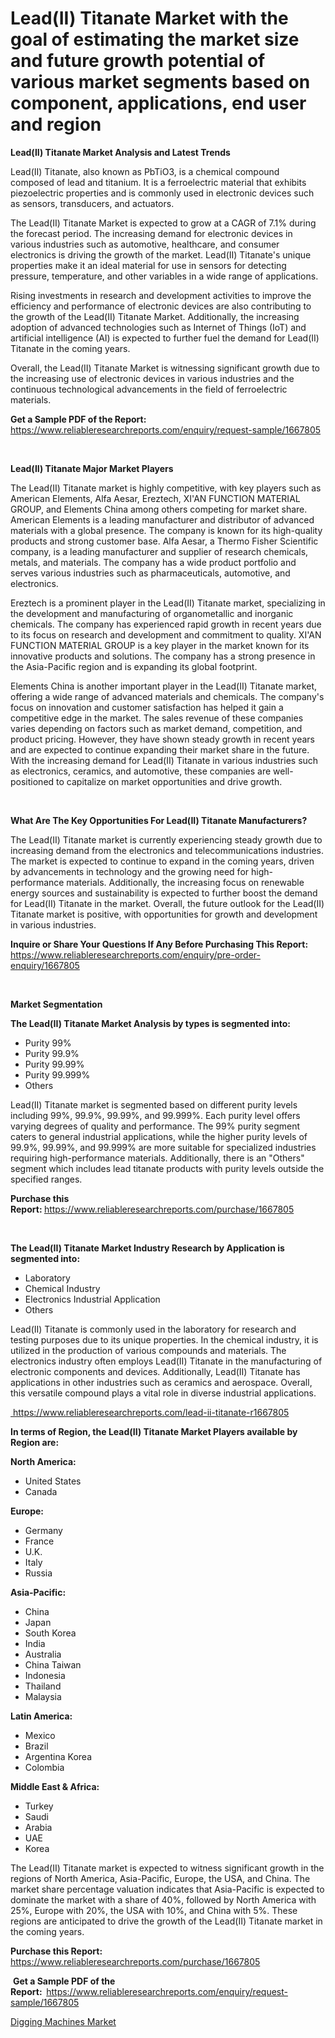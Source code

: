 <p><h1>Lead(II) Titanate Market with the goal of estimating the market size and future growth potential of various market segments based on component, applications, end user and region</h1></p><p><strong>Lead(II) Titanate Market Analysis and Latest Trends</strong></p>
<p><p>Lead(II) Titanate, also known as PbTiO3, is a chemical compound composed of lead and titanium. It is a ferroelectric material that exhibits piezoelectric properties and is commonly used in electronic devices such as sensors, transducers, and actuators.</p><p>The Lead(II) Titanate Market is expected to grow at a CAGR of 7.1% during the forecast period. The increasing demand for electronic devices in various industries such as automotive, healthcare, and consumer electronics is driving the growth of the market. Lead(II) Titanate's unique properties make it an ideal material for use in sensors for detecting pressure, temperature, and other variables in a wide range of applications.</p><p>Rising investments in research and development activities to improve the efficiency and performance of electronic devices are also contributing to the growth of the Lead(II) Titanate Market. Additionally, the increasing adoption of advanced technologies such as Internet of Things (IoT) and artificial intelligence (AI) is expected to further fuel the demand for Lead(II) Titanate in the coming years.</p><p>Overall, the Lead(II) Titanate Market is witnessing significant growth due to the increasing use of electronic devices in various industries and the continuous technological advancements in the field of ferroelectric materials.</p></p>
<p><strong>Get a Sample PDF of the Report:&nbsp;</strong> <a href="https://www.reliableresearchreports.com/enquiry/request-sample/1667805">https://www.reliableresearchreports.com/enquiry/request-sample/1667805</a></p>
<p>&nbsp;</p>
<p><strong>Lead(II) Titanate Major Market Players</strong></p>
<p><p>The Lead(II) Titanate market is highly competitive, with key players such as American Elements, Alfa Aesar, Ereztech, XI'AN FUNCTION MATERIAL GROUP, and Elements China among others competing for market share. American Elements is a leading manufacturer and distributor of advanced materials with a global presence. The company is known for its high-quality products and strong customer base. Alfa Aesar, a Thermo Fisher Scientific company, is a leading manufacturer and supplier of research chemicals, metals, and materials. The company has a wide product portfolio and serves various industries such as pharmaceuticals, automotive, and electronics.</p><p>Ereztech is a prominent player in the Lead(II) Titanate market, specializing in the development and manufacturing of organometallic and inorganic chemicals. The company has experienced rapid growth in recent years due to its focus on research and development and commitment to quality. XI'AN FUNCTION MATERIAL GROUP is a key player in the market known for its innovative products and solutions. The company has a strong presence in the Asia-Pacific region and is expanding its global footprint.</p><p>Elements China is another important player in the Lead(II) Titanate market, offering a wide range of advanced materials and chemicals. The company's focus on innovation and customer satisfaction has helped it gain a competitive edge in the market. The sales revenue of these companies varies depending on factors such as market demand, competition, and product pricing. However, they have shown steady growth in recent years and are expected to continue expanding their market share in the future. With the increasing demand for Lead(II) Titanate in various industries such as electronics, ceramics, and automotive, these companies are well-positioned to capitalize on market opportunities and drive growth.</p></p>
<p>&nbsp;</p>
<p><strong>What Are The Key Opportunities For Lead(II) Titanate Manufacturers?</strong></p>
<p><p>The Lead(II) Titanate market is currently experiencing steady growth due to increasing demand from the electronics and telecommunications industries. The market is expected to continue to expand in the coming years, driven by advancements in technology and the growing need for high-performance materials. Additionally, the increasing focus on renewable energy sources and sustainability is expected to further boost the demand for Lead(II) Titanate in the market. Overall, the future outlook for the Lead(II) Titanate market is positive, with opportunities for growth and development in various industries.</p></p>
<p><strong>Inquire or Share Your Questions If Any Before Purchasing This Report:</strong> <a href="https://www.reliableresearchreports.com/enquiry/pre-order-enquiry/1667805">https://www.reliableresearchreports.com/enquiry/pre-order-enquiry/1667805</a></p>
<p>&nbsp;</p>
<p><strong>Market Segmentation</strong></p>
<p><strong>The Lead(II) Titanate Market Analysis by types is segmented into:</strong></p>
<p><ul><li>Purity 99%</li><li>Purity 99.9%</li><li>Purity 99.99%</li><li>Purity 99.999%</li><li>Others</li></ul></p>
<p><p>Lead(II) Titanate market is segmented based on different purity levels including 99%, 99.9%, 99.99%, and 99.999%. Each purity level offers varying degrees of quality and performance. The 99% purity segment caters to general industrial applications, while the higher purity levels of 99.9%, 99.99%, and 99.999% are more suitable for specialized industries requiring high-performance materials. Additionally, there is an "Others" segment which includes lead titanate products with purity levels outside the specified ranges.</p></p>
<p><strong>Purchase this Report:&nbsp;</strong><a href="https://www.reliableresearchreports.com/purchase/1667805">https://www.reliableresearchreports.com/purchase/1667805</a></p>
<p>&nbsp;</p>
<p><strong>The Lead(II) Titanate Market Industry Research by Application is segmented into:</strong></p>
<p><ul><li>Laboratory</li><li>Chemical Industry</li><li>Electronics Industrial Application</li><li>Others</li></ul></p>
<p><p>Lead(II) Titanate is commonly used in the laboratory for research and testing purposes due to its unique properties. In the chemical industry, it is utilized in the production of various compounds and materials. The electronics industry often employs Lead(II) Titanate in the manufacturing of electronic components and devices. Additionally, Lead(II) Titanate has applications in other industries such as ceramics and aerospace. Overall, this versatile compound plays a vital role in diverse industrial applications.</p></p>
<p><a href="https://www.reliableresearchreports.com/lead-ii-titanate-r1667805">&nbsp;https://www.reliableresearchreports.com/lead-ii-titanate-r1667805</a></p>
<p><strong>In terms of Region, the Lead(II) Titanate Market Players available by Region are:</strong></p>
<p>
    <p> <strong> North America: </strong>
        <ul>
            <li>United States</li>
            <li>Canada</li>
        </ul>
        </p> 
    <p> <strong> Europe: </strong>
        <ul>
            <li>Germany</li>
            <li>France</li>
            <li>U.K.</li>
            <li>Italy</li>
            <li>Russia</li>
        </ul>
        </p> 
    <p> <strong> Asia-Pacific: </strong>
        <ul>
            <li>China</li>
            <li>Japan</li>
            <li>South Korea</li>
            <li>India</li>
            <li>Australia</li>
            <li>China Taiwan</li>
            <li>Indonesia</li>
            <li>Thailand</li>
            <li>Malaysia</li>
        </ul>
        </p> 
    <p> <strong> Latin America: </strong>
        <ul>
            <li>Mexico</li>
            <li>Brazil</li>
            <li>Argentina Korea</li>
            <li>Colombia</li>
        </ul>
        </p> 
    <p> <strong> Middle East & Africa: </strong>
        <ul>
            <li>Turkey</li>
            <li>Saudi</li>
            <li>Arabia</li>
            <li>UAE</li>
            <li>Korea</li>
        </ul>
    </p>
    </p>
<p><p>The Lead(II) Titanate market is expected to witness significant growth in the regions of North America, Asia-Pacific, Europe, the USA, and China. The market share percentage valuation indicates that Asia-Pacific is expected to dominate the market with a share of 40%, followed by North America with 25%, Europe with 20%, the USA with 10%, and China with 5%. These regions are anticipated to drive the growth of the Lead(II) Titanate market in the coming years.</p></p>
<p><strong>Purchase this Report: </strong><a href="https://www.reliableresearchreports.com/purchase/1667805">https://www.reliableresearchreports.com/purchase/1667805</a></p>
<p>&nbsp;<strong>Get a Sample PDF of the Report:&nbsp;&nbsp;</strong><a href="https://www.reliableresearchreports.com/enquiry/request-sample/1667805">https://www.reliableresearchreports.com/enquiry/request-sample/1667805</a></p>
<p><strong></strong></p>
<p><p><a href="https://view.publitas.com/reportprime-1/digging-machines-market-emerging-trends-and-future-prospects-for-period-from-2024-to-2031/">Digging Machines Market</a></p></p>